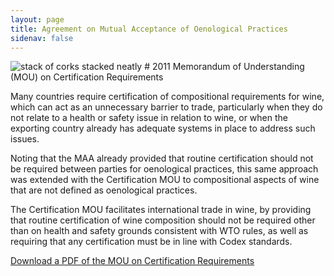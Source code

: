 ```yaml
---
layout: page
title: Agreement on Mutual Acceptance of Oenological Practices
sidenav: false
---
```

<img src="https://federalist-3e8247ba-270c-487c-ae72-187edb4937f8.app.cloud.gov/site/eriksarnold/pages-uswds-jekyll/assets/uploads/corks-organized.jpg" alt="stack of corks stacked neatly">
# 2011 Memorandum of Understanding (MOU) on Certification Requirements

Many countries require certification of compositional requirements for wine,  which can act as an unnecessary barrier to trade, particularly when they do not relate to a health or safety issue in relation to wine, or when the exporting country already has adequate systems in place to address such issues.

Noting that the MAA already provided that routine certification should not be required between parties for oenological practices, this same approach was extended with the Certification MOU to compositional aspects of wine that are not defined as oenological practices.

The Certification MOU facilitates international trade in wine, by providing that routine certification of wine composition should not be required other than on health and safety grounds consistent with WTO rules, as well as requiring that any certification must be in line with Codex standards.

<a class="usa-button" href="/assets/uploads/mou.pdf">Download a PDF of the MOU on Certification Requirements</a>
